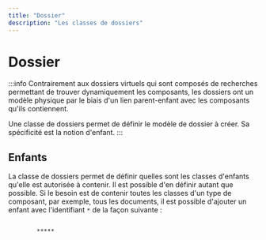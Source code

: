 ```yaml
---
title: "Dossier"
description: "Les classes de dossiers"
---
```


# Dossier

:::info
Contrairement aux dossiers virtuels qui sont composés de recherches permettant de trouver dynamiquement les composants, les dossiers ont un modèle physique par le biais d'un lien parent-enfant avec les composants qu'ils contiennent. 

Une classe de dossiers permet de définir le modèle de dossier à créer. Sa spécificité est la notion d'enfant. 
:::

## Enfants

La classe de dossiers permet de définir quelles sont les classes d'enfants qu'elle est autorisée à contenir. 
Il est possible d'en définir autant que possible. Si le besoin est de contenir toutes les classes d'un type de composant, par exemple, tous les documents, il est possible d'ajouter un enfant avec l'identifiant `*` de la façon suivante : 

```xml 

		*****

```